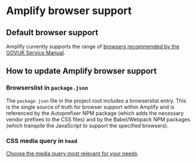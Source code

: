 # Amplify browser support

## Default browser support

Amplify currently supports the range of [browsers recommended by the GOVUK Service Manual](https://www.gov.uk/service-manual/technology/designing-for-different-browsers-and-devices).

## How to update Amplify browser support

### Browserslist in `package.json`

The `package.json` file in the project root includes a browserslist entry. This is the single source of truth for browser support within Amplify and is referenced by the Autoprefixer NPM package (which adds the necessary vendor prefixes to the CSS files) and by the Babel/Webpack NPM packages (which transpile the JavaScript to support the specified browsers).

### CSS media query in `head`

[Choose the media query most relevant for your needs](https://github.com/Fall-Back/CSS-Mustard-Cut).